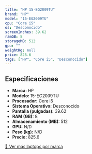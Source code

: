 ```yaml
---
title: "HP 15-EG2009TU"
brand: "HP"
model: "15-EG2009TU"
cpu: "Core i5"
os: "Desconocido"
screenInches: 39.62
ramGB: 8
storageMB: 512
gpu: ""
weightKg: null
price: 825.6
tags: ["HP", "Core i5", "Desconocido"]
---
```

## Especificaciones

- **Marca:** HP
- **Modelo:** 15-EG2009TU
- **Procesador:** Core i5
- **Sistema Operativo:** Desconocido
- **Pantalla (pulgadas):** 39.62
- **RAM (GB):** 8
- **Almacenamiento (MB):** 512
- **GPU:** N/D
- **Peso (kg):** N/D
- **Precio:** 825.6

[:rocket: Ver más laptops por marca](/brand/hp)
